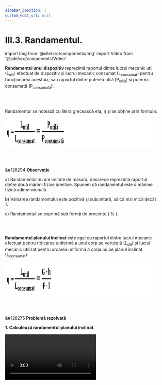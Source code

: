 ```yaml
---
sidebar_position: 3
custom_edit_url: null
---
```


# III.3. Randamentul.





import Img from '@site/src/components/Img'
import Video from '@site/src/components/Video'


<div class="alert alert--primary" role="alert">

**Randamentul unui dispozitiv** reprezintă raportul dintre lucrul mecanic util (L<sub>util</sub>) efectuat de dispozitiv și lucrul mecanic consumat (L<sub>consumat</sub>) pentru funcționarea acestuia, sau raportul dintre puterea utilă (P<sub>utilă</sub>) și puterea consumată (P<sub>consumată</sub>).


</div>



<br></br>




<div class="alert alert--primary" role="alert">

Randamentul se notează cu litera grecească eta, η și se obține prin formula:


<Img className="img-responsive4" src="fizica/clasa7/capitolul3/3_3_Poza1_FormulaRandamentului_vers3.png" width="1000" height="97" lazy={false} />



</div>


<br></br>


<div class="alert alert--secondary" role="alert">

&#128294 **Observație**


a) Randamentul nu are unitate de măsură, deoarece reprezintă raportul dintre două mărimi fizice identice. Spunem că randamentul este o mărime fizică adimensională.

b) Valoarea randamentului este pozitivă și subunitară, adică mai mică decât 1.

c) Randamentul se exprimă sub formă de procente ( % ).




</div>




<br></br>



<div class="alert alert--primary" role="alert">


**Randamentul planului înclinat** este egal cu raportul dintre lucrul mecanic efectuat pentru ridicarea uniformă a unui corp pe verticală (L<sub>util</sub>) și lucrul mecanic utilizat pentru urcarea uniformă a corpului pe planul înclinat (L<sub>consumat</sub>).

<Img className="img-responsive4" src="fizica/clasa7/capitolul3/3_3_Poza2_FormulaRandamentuluiPlanuluiInclinat_vers4.png" width="1000" height="110" lazy={false} />


</div>




<br></br>


<div class="alert alert--warning" role="alert">

&#128275 **Problemă rezolvată**

**1. Calculează randamentul planului înclinat.**



<Video src="https://www.youtube.com/embed/rhP2CPI8HXQ" />




<br></br>


Iată tabelul cu datele experimentale:


<Img className="img-responsive4" src="fizica/clasa7/capitolul3/3_3_Poza3_DateExperimentale_ProblemaModel4_vers3.png" width="1000" height="132" />


**Rezolvare:**


_Transformăm toate dimensiunile în metri:_   
h<sub>1</sub> = 2 cm = 0,02 m    
h<sub>2</sub> = 6 cm = 0,06 m    
h<sub>3</sub> = 11 cm = 0,11 m    
l = 23 cm = 0,23 m


_Calculăm pentru fiecare determinare randamentul:_

<Img className="img-responsive4" src="fizica/clasa7/capitolul3/3_3_Poza4_Calcule_ProblemaModel4_vers5.png" width="1000" height="313" />





Observăm faptul că odată cu creșterea înălțimii planului înclinat (implicit și a unghiului α al planului), randamentul planului înclinat crește.



</div>
